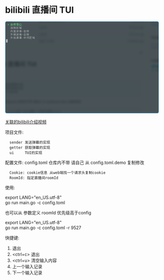 # bilibili 直播间 TUI

![show](show.gif)

[关联的bilibili介绍视频](https://www.bilibili.com/video/bv1gG411G7XG)

项目文件:

```plaintext
  sender 发送弹幕的实现
  getter 获取弹幕的实现
  ui     TUI的实现
```

配置文件: config.toml 仓库内不带 请自己 从 config.toml.demo 复制修改

```plaintext
  Cookie: cookie信息 从web端找一个请求头复制cookie
  RoomId: 指定直播间roomId
```

使用:

export LANG="en_US.utf-8"  
go run main.go -c config.toml

也可以从 参数定义 roomId 优先级高于config

export LANG="en_US.utf-8"  
go run main.go -c config.toml -r 9527

快捷键:

1. <esc> 退出
2. <ctrl+c> 退出
3. <ctrl+u> 清空输入内容
4. <up> 上一个输入记录
4. <down> 下一个输入记录
